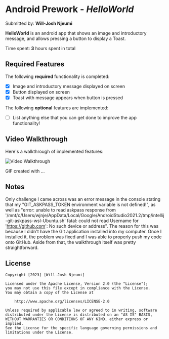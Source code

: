# Android Prework - *HelloWorld*

Submitted by: **Will-Josh Njeumi**

**HelloWorld** is an android app that shows an image and introductory message, and allows pressing a button to display a Toast. 

Time spent: **3** hours spent in total

## Required Features

The following **required** functionality is completed:

* [x] Image and introductory message displayed on screen
* [x] Button displayed on screen
* [x] Toast with message appears when button is pressed 

The following **optional** features are implemented:

* [ ] List anything else that you can get done to improve the app functionality!

## Video Walkthrough

Here's a walkthrough of implemented features:

<img src='http://i.imgur.com/link/to/your/gif/file.gif' title='Video Walkthrough' width='' alt='Video Walkthrough' />

<!-- Replace this with whatever GIF tool you used! -->
GIF created with ...  
<!-- Recommended tools:
[Kap](https://getkap.co/) for macOS
[ScreenToGif](https://www.screentogif.com/) for Windows
[peek](https://github.com/phw/peek) for Linux. -->

## Notes

Only challenge I came across was an error message in the console stating that my "GIT_ASKPASS_TOKEN environment variable is not defined!", as well as "error: unable to read askpass response from '/mnt/c/Users/wjnje/AppData/Local/Google/AndroidStudio2021.2/tmp/intellij-git-askpass-wsl-Ubuntu.sh'
fatal: could not read Username for 'https://github.com': No such device or address". The reason for this was because I didn't have the Git application installed into my computer. Once I installed it, the problem was fixed and I was able to properly push my code onto GitHub. Aside from that, the walkthrough itself was pretty straightforward.

## License

    Copyright [2023] [Will-Josh Njeumi]

    Licensed under the Apache License, Version 2.0 (the "License");
    you may not use this file except in compliance with the License.
    You may obtain a copy of the License at

        http://www.apache.org/licenses/LICENSE-2.0

    Unless required by applicable law or agreed to in writing, software
    distributed under the License is distributed on an "AS IS" BASIS,
    WITHOUT WARRANTIES OR CONDITIONS OF ANY KIND, either express or implied.
    See the License for the specific language governing permissions and
    limitations under the License.
